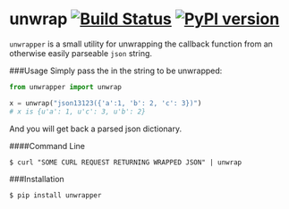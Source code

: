 # unwrap [![Build Status](https://travis-ci.org/shaunvxc/unwrap.svg?branch=master)](https://travis-ci.org/shaunvxc/unwrap) [![PyPI version](https://badge.fury.io/py/unwrapper.svg)](https://badge.fury.io/py/unwrapper)

`unwrapper` is a small utility for unwrapping the callback function from an otherwise easily parseable `json` string.

###Usage
Simply pass the in the string to be unwrapped:

```python
from unwrapper import unwrap

x = unwrap("json13123({'a':1, 'b': 2, 'c': 3})")
# x is {u'a': 1, u'c': 3, u'b': 2}
```

And you will get back a parsed json dictionary.
 
####Command Line
 
 `$ curl "SOME CURL REQUEST RETURNING WRAPPED JSON" | unwrap`
 
###Installation

`$ pip install unwrapper`
